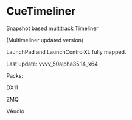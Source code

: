 # CueTimeliner

Snapshot based multitrack Timeliner

(Multimeliner updated version) 

LaunchPad and LaunchControlXL fully mapped.

Last update: 
vvvv_50alpha35.14_x64

Packs:

DX11

ZMQ

VAudio

